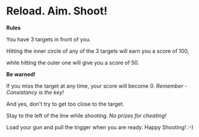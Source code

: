 # **Reload. Aim. Shoot!**

**Rules**

You have 3 targets in front of you.

Hitting the inner circle of any of the 3 targets will earn you a score of 100,

while hitting the outer one will give you a score of 50.


**Be warned!**

  If you miss the target at any time, your score will become 0. *Remember -  Consistancy is the key!*

And yes, don't try to get too close to the target.

Stay to the left of the line while shooting. *No prizes for cheating!*



Load your gun and pull the trigger when you are ready. Happy Shooting! :-)
